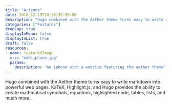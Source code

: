 ```yaml
---
title: "Arizona"
date: 2018-12-19T10:35:35-05:00
description: "Hugo combined with the Aether theme turns easy to write markdown into powerful web pages.  KaTeX, Highlight.js, and Hugo provides the ability to create mathmatical symobols, equations, highlighted code, tables, lists, and much more."
categories: ["Features"]
dropCap: true
displayInMenu: false
displayInList: true
draft: false
resources:
- name: featuredImage
  src: "mdd-iphone.jpg"
  params:
    description: "An iphone with a website featuring the aether theme"
---
```


Hugo combined with the Aether theme turns easy to write markdown into powerful web pages.  KaTeX, Highlight.js, and Hugo provides the ability to create mathmatical symobols, equations, highlighted code, tables, lists, and much more.